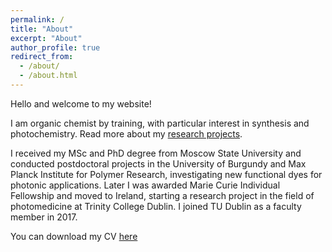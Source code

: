 ```yaml
---
permalink: /
title: "About"
excerpt: "About"
author_profile: true
redirect_from: 
  - /about/
  - /about.html
---
```


Hello and welcome to my website!

I am organic chemist by training, with particular interest in synthesis and photochemistry. Read more about my [research projects](https://mihafil.github.io/academic//research/).

I received my MSc and PhD degree from Moscow State University and conducted postdoctoral projects in the University of Burgundy and Max Planck Institute for Polymer Research, investigating new functional dyes for photonic applications. Later I was awarded Marie Curie Individual Fellowship and moved to Ireland, starting a research project in the field of photomedicine at Trinity College Dublin. I joined TU Dublin as a faculty member in 2017. 

You can download my CV [here](https://mihafil.github.io/academic/files/Filatov-CV-2020.pdf)
 
